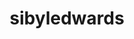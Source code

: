 ---
title: 'sibyledwards'
first_name: 'Sibyl'
last_name: 'Edwards'
org_title: 'Cultural Collections Coordinator'
organization: 'Chachalu Museum and Cultural Center'
state: 'OR'
email: ''
phone: ''
chair: 
active: true
assignee: 'sibyledwards'

---